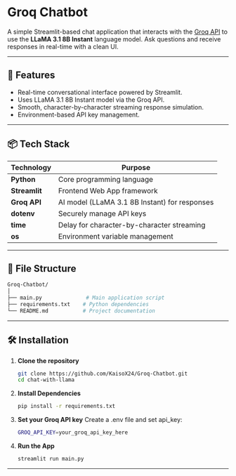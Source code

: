 # Groq Chatbot

A simple Streamlit-based chat application that interacts with the [Groq API](https://groq.com/) to use the **LLaMA 3.1 8B Instant** language model. Ask questions and receive responses in real-time with a clean UI.

---

## 🚀 Features

- Real-time conversational interface powered by Streamlit.
- Uses LLaMA 3.1 8B Instant model via the Groq API.
- Smooth, character-by-character streaming response simulation.
- Environment-based API key management.

---

## 📦 Tech Stack

| **Technology** | **Purpose**                                   |
| -------------- | --------------------------------------------- |
| **Python**     | Core programming language                     |
| **Streamlit**  | Frontend Web App framework                    |
| **Groq API**   | AI model (LLaMA 3.1 8B Instant) for responses |
| **dotenv**     | Securely manage API keys                      |
| **time**       | Delay for character-by-character streaming    |
| **os**         | Environment variable management               |

---
## 📁 File Structure
```bash
Groq-Chatbot/
│
├── main.py              # Main application script
├── requirements.txt    # Python dependencies
└── README.md           # Project documentation
```
---

## 🛠️ Installation

1. **Clone the repository**
   ```bash
   git clone https://github.com/KaisoX24/Groq-Chatbot.git
   cd chat-with-llama

2. **Install Dependencies**
   ```bash
   pip install -r requirements.txt

3. **Set your Groq API key**
Create a .env file and set api_key:
   ```bash
   GROQ_API_KEY=your_groq_api_key_here
   ```
4. **Run the App**
   ```bash
   streamlit run main.py
   ```
---
